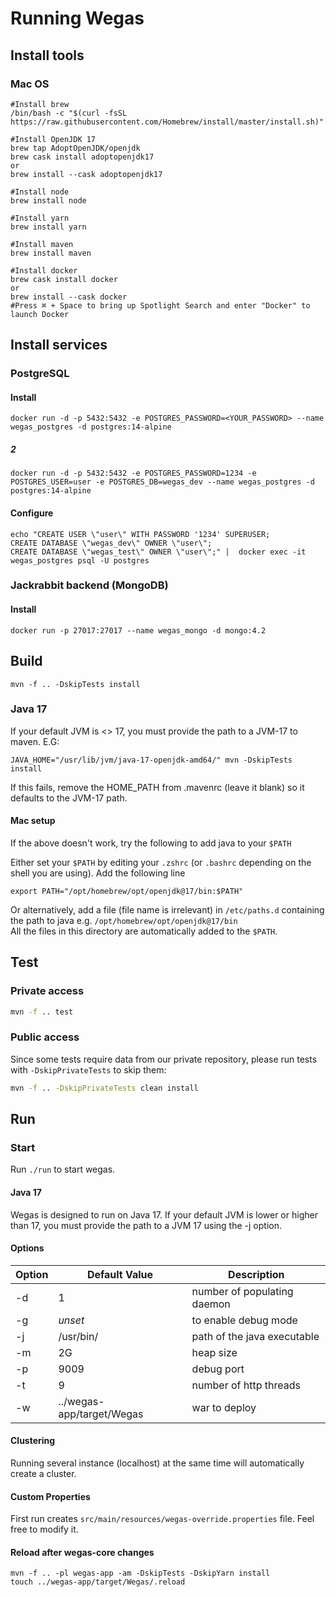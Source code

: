 # Running Wegas

## Install tools
### Mac OS
```
#Install brew
/bin/bash -c "$(curl -fsSL https://raw.githubusercontent.com/Homebrew/install/master/install.sh)"

#Install OpenJDK 17
brew tap AdoptOpenJDK/openjdk
brew cask install adoptopenjdk17
or
brew install --cask adoptopenjdk17

#Install node
brew install node

#Install yarn
brew install yarn

#Install maven
brew install maven

#Install docker
brew cask install docker
or
brew install --cask docker
#Press ⌘ + Space to bring up Spotlight Search and enter "Docker" to launch Docker
```

## Install services

### PostgreSQL

#### Install
```shell
docker run -d -p 5432:5432 -e POSTGRES_PASSWORD=<YOUR_PASSWORD> --name wegas_postgres -d postgres:14-alpine 
```

##### 2
```shell
docker run -d -p 5432:5432 -e POSTGRES_PASSWORD=1234 -e POSTGRES_USER=user -e POSTGRES_DB=wegas_dev --name wegas_postgres -d postgres:14-alpine 
```

#### Configure
```shell
echo "CREATE USER \"user\" WITH PASSWORD '1234' SUPERUSER;
CREATE DATABASE \"wegas_dev\" OWNER \"user\";
CREATE DATABASE \"wegas_test\" OWNER \"user\";" |  docker exec -it wegas_postgres psql -U postgres
```

### Jackrabbit backend (MongoDB)
#### Install
```shell
docker run -p 27017:27017 --name wegas_mongo -d mongo:4.2
```

## Build
```shell
mvn -f .. -DskipTests install
```

### Java 17
If your default JVM is <> 17, you must provide the path to a JVM-17 to maven. E.G:
```shell
JAVA_HOME="/usr/lib/jvm/java-17-openjdk-amd64/" mvn -DskipTests install
```
If this fails, remove the HOME_PATH from .mavenrc (leave it blank) so it defaults to the JVM-17 path.

#### Mac setup
If the above doesn't work, try the following to add java to your `$PATH`


Either set your `$PATH` by editing your `.zshrc` (or `.bashrc` depending on the shell you are using). Add the following line

```
export PATH="/opt/homebrew/opt/openjdk@17/bin:$PATH"
```
Or alternatively, add a file (file name is irrelevant) in `/etc/paths.d` containing the path to java e.g. `/opt/homebrew/opt/openjdk@17/bin`  
All the files in this directory are automatically added to the `$PATH`.
## Test

### Private access
```bash
mvn -f .. test
```

### Public access
Since some tests require data from our private repository, please run tests with `-DskipPrivateTests` to skip them:

```bash
mvn -f .. -DskipPrivateTests clean install
```

## Run

### Start
Run `./run` to start wegas.

#### Java 17
Wegas is designed to run on Java 17. If your default JVM is lower or higher than 17, you must provide the path to a JVM 17 using the -j option.

#### Options
Option | Default Value | Description 
------ | ------------- | -----------
-d | 1 | number of populating daemon
-g | *unset* | to enable debug mode
-j | /usr/bin/ | path of the java executable
-m | 2G | heap size
-p | 9009 | debug port
-t | 9 | number of http threads
-w | ../wegas-app/target/Wegas | war to deploy

#### Clustering
Running several instance (localhost) at the same time will automatically create a cluster.

#### Custom Properties
First run creates `src/main/resources/wegas-override.properties` file.
Feel free to modify it.

#### Reload after wegas-core changes
```
mvn -f .. -pl wegas-app -am -DskipTests -DskipYarn install
touch ../wegas-app/target/Wegas/.reload
```

